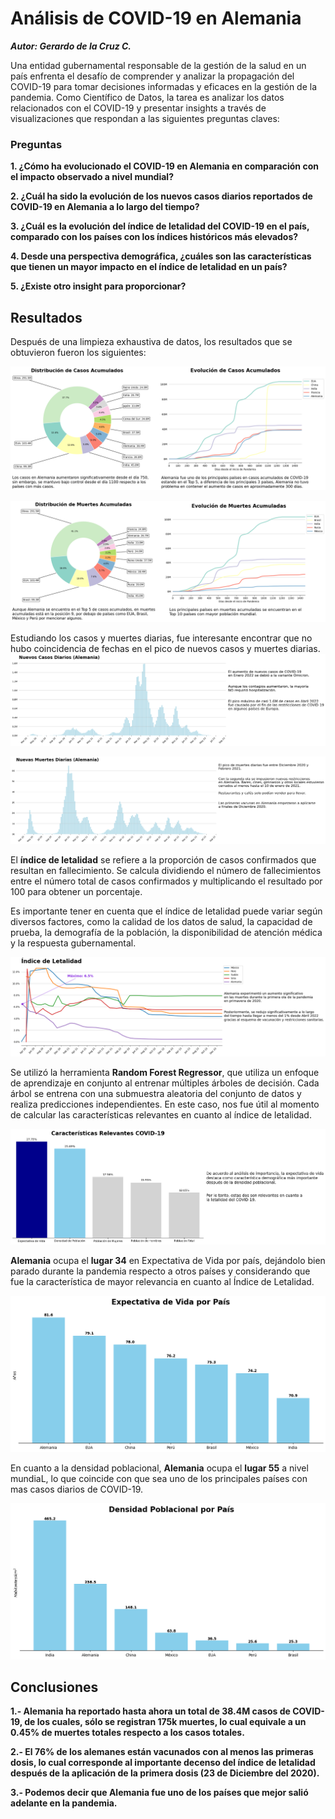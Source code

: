 # Análisis de COVID-19 en Alemania

***Autor: Gerardo de la Cruz C.***

Una entidad gubernamental responsable de la gestión de la salud en un país enfrenta el desafío de comprender y analizar la propagación del COVID-19 para tomar decisiones informadas y eficaces en la gestión de la pandemia. Como Científico de Datos, la tarea es analizar los datos relacionados con el COVID-19 y presentar insights a través de visualizaciones que respondan a las siguientes preguntas claves:

### **Preguntas**

**1. ¿Cómo ha evolucionado el COVID-19 en Alemania en comparación con el impacto observado a nivel mundial?**

**2. ¿Cuál ha sido la evolución de los nuevos casos diarios reportados de COVID-19 en Alemania a lo largo del tiempo?**

**3. ¿Cuál es la evolución del índice de letalidad del COVID-19 en el país, comparado con los países con los índices históricos más elevados?**

**4. Desde una perspectiva demográfica, ¿cuáles son las características que tienen un mayor impacto en el índice de letalidad en un país?**

**5. ¿Existe otro insight para proporcionar?**

## Resultados

Después de una limpieza exhaustiva de datos, los resultados que se obtuvieron fueron los siguientes:


![g1](Unknown-5.png)


![g2](Unknown-6.png)

Estudiando los casos y muertes diarias, fue interesante encontrar que no hubo coincidencia de fechas en el pico de nuevos casos y muertes diarias.
![g3](Unknown-7.png)


![g4](Unknown-8.png)

El **índice de letalidad** se refiere a la proporción de casos confirmados que resultan en fallecimiento. Se calcula dividiendo el número de fallecimientos entre el número total de casos confirmados y multiplicando el resultado por 100 para obtener un porcentaje.

Es importante tener en cuenta que el índice de letalidad puede variar según diversos factores, como la calidad de los datos de salud, la capacidad de prueba, la demografía de la población, la disponibilidad de atención médica y la respuesta gubernamental.

![g5](Unknown-9.png)

Se utilizó la herramienta **Random Forest Regressor**, que utiliza un enfoque de aprendizaje en conjunto al entrenar múltiples árboles de decisión. Cada árbol se entrena con una submuestra aleatoria del conjunto de datos y realiza predicciones independientes. En este caso, nos fue útil al momento de calcular las características relevantes en cuanto al índice de letalidad.

![g6](Unknown-10.png)

**Alemania** ocupa el **lugar 34** en Expectativa de Vida por país, dejándolo bien parado durante la pandemia respecto a otros países y considerando que fue la característica de mayor relevancia en cuanto al Índice de Letalidad.

![g7](Unknown-11.png)

En cuanto a la densidad poblacional, **Alemania** ocupa el **lugar 55** a nivel mundiaL, lo que coincide con que sea uno de los principales países con mas casos diarios de COVID-19.

![g8](Unknown-12.png)


## Conclusiones

**1.- Alemania ha reportado hasta ahora un total de 38.4M casos de COVID-19, de los cuales, sólo se registran 175k muertes, lo cual equivale a un 0.45% de muertes totales respecto a los casos totales.**

**2.- El 76% de los alemanes están vacunados con al menos las primeras dosis, lo cual corresponde al importante decenso del índice de letalidad después de la aplicación de la primera dosis (23 de Diciembre del 2020).**

**3.- Podemos decir que Alemania fue uno de los países que mejor salió adelante en la pandemia.**
